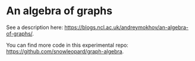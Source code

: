 # An algebra of graphs

See a description here: https://blogs.ncl.ac.uk/andreymokhov/an-algebra-of-graphs/. 

You can find more code in this experimental repo: https://github.com/snowleopard/graph-algebra.
